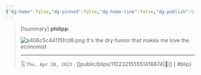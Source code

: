 ```yaml
---
{"dg-home":false,"dg-pinned":false,"dg-home-link":false,"dg-publish":true,"tags":["dgblip"],"disabled rules":["yaml-title","yaml-title-alias","file-name-heading"],"title":"philipp on mastodon @ 2023-04-20","created-date":"2023-04-20T16:46:49","id":110232155551416880,"updated-date":"2025-05-02T08:50:43","dg-path":"blips/110232155551416874.md","permalink":"/blips/110232155551416874/","dgPassFrontmatter":true}
---
```


> [!summary] **philipp**:
>
> ![a406c5c44115fcd8.png](/img/user/attachments/a406c5c44115fcd8.png)
> It's the dry humor that makes me love the economist
> - - -
>
> 🗓️ `Thu, Apr 20, 2023` · [[public/blips/110232155551416874\|🔗]]
{ #blip}

